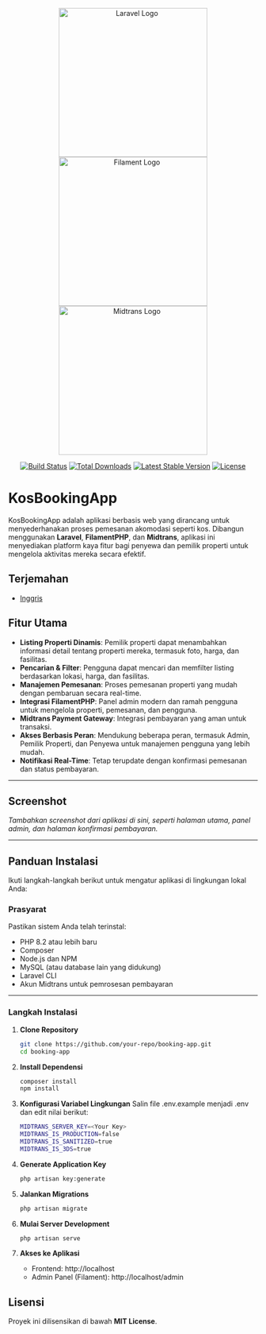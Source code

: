 <p align="center">
    <a href="https://laravel.com" target="_blank"><img src="https://raw.githubusercontent.com/laravel/art/master/logo-lockup/5%20SVG/2%20CMYK/1%20Full%20Color/laravel-logolockup-cmyk-red.svg" width="300" alt="Laravel Logo"></a>
    <a href="https://filamentphp.com/" target="_blank"><img src="https://github.com/user-attachments/assets/4b992c6c-ef59-4eca-9c58-d86a05aa2e4e" width="300" alt="Filament Logo"></a>
    <a href="https://midtrans.com/" target="_blank"><img src="https://github.com/user-attachments/assets/eb79a16c-d35b-4922-af5e-bb4478d0b256" width="300" alt="Midtrans Logo"></a>
</p>

<p align="center">
<a href="https://github.com/laravel/framework/actions"><img src="https://github.com/laravel/framework/workflows/tests/badge.svg" alt="Build Status"></a>
<a href="https://packagist.org/packages/laravel/framework"><img src="https://img.shields.io/packagist/dt/laravel/framework" alt="Total Downloads"></a>
<a href="https://packagist.org/packages/laravel/framework"><img src="https://img.shields.io/packagist/v/laravel/framework" alt="Latest Stable Version"></a>
<a href="https://packagist.org/packages/laravel/framework"><img src="https://img.shields.io/packagist/l/laravel/framework" alt="License"></a>
</p>

# KosBookingApp

KosBookingApp adalah aplikasi berbasis web yang dirancang untuk menyederhanakan proses pemesanan akomodasi seperti kos. Dibangun menggunakan **Laravel**, **FilamentPHP**, dan **Midtrans**, aplikasi ini menyediakan platform kaya fitur bagi penyewa dan pemilik properti untuk mengelola aktivitas mereka secara efektif.

## Terjemahan
- <a href="">Inggris</a>

## Fitur Utama

- **Listing Properti Dinamis**: Pemilik properti dapat menambahkan informasi detail tentang properti mereka, termasuk foto, harga, dan fasilitas.
- **Pencarian & Filter**: Pengguna dapat mencari dan memfilter listing berdasarkan lokasi, harga, dan fasilitas.
- **Manajemen Pemesanan**: Proses pemesanan properti yang mudah dengan pembaruan secara real-time.
- **Integrasi FilamentPHP**: Panel admin modern dan ramah pengguna untuk mengelola properti, pemesanan, dan pengguna.
- **Midtrans Payment Gateway**: Integrasi pembayaran yang aman untuk transaksi.
- **Akses Berbasis Peran**: Mendukung beberapa peran, termasuk Admin, Pemilik Properti, dan Penyewa untuk manajemen pengguna yang lebih mudah.
- **Notifikasi Real-Time**: Tetap terupdate dengan konfirmasi pemesanan dan status pembayaran.

---

## Screenshot
_Tambahkan screenshot dari aplikasi di sini, seperti halaman utama, panel admin, dan halaman konfirmasi pembayaran._

---

## Panduan Instalasi

Ikuti langkah-langkah berikut untuk mengatur aplikasi di lingkungan lokal Anda:

### Prasyarat

Pastikan sistem Anda telah terinstal:
- PHP 8.2 atau lebih baru
- Composer
- Node.js dan NPM
- MySQL (atau database lain yang didukung)
- Laravel CLI
- Akun Midtrans untuk pemrosesan pembayaran

---

### Langkah Instalasi

1. **Clone Repository**
   
   ```bash
   git clone https://github.com/your-repo/booking-app.git
   cd booking-app

2. **Install Dependensi**
   
   ```bash
   composer install
   npm install
   
3. **Konfigurasi Variabel Lingkungan**
    Salin file .env.example menjadi .env dan edit nilai berikut:
    ```bash
   MIDTRANS_SERVER_KEY=<Your Key>
   MIDTRANS_IS_PRODUCTION=false
   MIDTRANS_IS_SANITIZED=true
   MIDTRANS_IS_3DS=true
   
4. **Generate Application Key**

    ```bash
   php artisan key:generate

5. **Jalankan Migrations**
   
   ```bash
   php artisan migrate

6. **Mulai Server Development**
   
   ```bash
   php artisan serve

7. **Akses ke Aplikasi**

    - Frontend: http://localhost
    - Admin Panel (Filament): http://localhost/admin

## Lisensi

Proyek ini dilisensikan di bawah **MIT License**.
